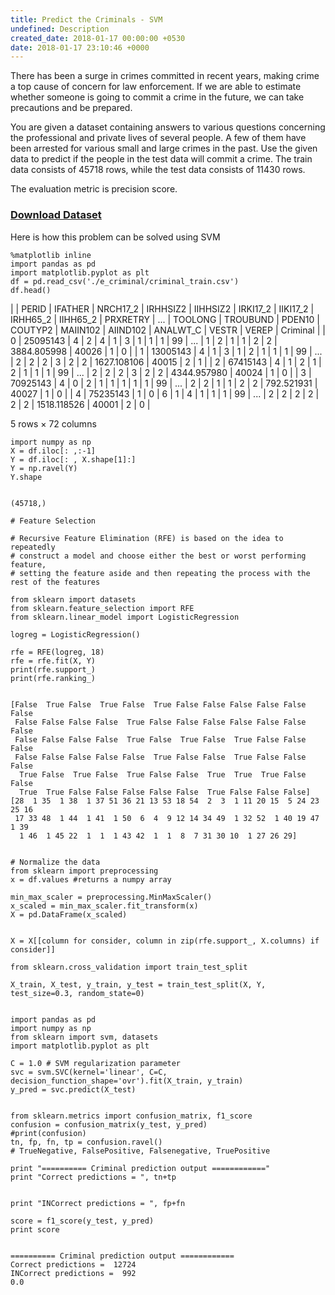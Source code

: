 ```yaml
---
title: Predict the Criminals - SVM
undefined: Description
created_date: 2018-01-17 00:00:00 +0530
date: 2018-01-17 23:10:46 +0000
---
```

There has been a surge in crimes committed in recent years, making crime a top cause of concern for law enforcement. If we are able to estimate whether someone is going to commit a crime in the future, we can take precautions and be prepared. 

You are given a dataset containing answers to various questions concerning the professional and private lives of several people. A few of them have been arrested for various small and large crimes in the past. Use the given data to predict if the people in the test data will commit a crime. The train data consists of 45718 rows, while the test data consists of 11430 rows.

The evaluation metric is precision score.

### [Download Dataset](https://he-s3.s3.amazonaws.com/media/hackathon/predict-the-criminal/predict-the-criminal/d17428d0-e-Criminal.rar)

Here is how this problem can be solved using SVM

    %matplotlib inline
    import pandas as pd
    import matplotlib.pyplot as plt
    df = pd.read_csv('./e_criminal/criminal_train.csv')
    df.head()

|  | PERID | IFATHER | NRCH17_2 | IRHHSIZ2 | IIHHSIZ2 | IRKI17_2 | IIKI17_2 | IRHH65_2 | IIHH65_2 | PRXRETRY | ... | TOOLONG | TROUBUND | PDEN10 | COUTYP2 | MAIIN102 | AIIND102 | ANALWT_C | VESTR | VEREP | Criminal |
| 0 | 25095143 | 4 | 2 | 4 | 1 | 3 | 1 | 1 | 1 | 99 | ... | 1 | 2 | 1 | 1 | 2 | 2 | 3884.805998 | 40026 | 1 | 0 |
| 1 | 13005143 | 4 | 1 | 3 | 1 | 2 | 1 | 1 | 1 | 99 | ... | 2 | 2 | 2 | 3 | 2 | 2 | 1627.108106 | 40015 | 2 | 1 |
| 2 | 67415143 | 4 | 1 | 2 | 1 | 2 | 1 | 1 | 1 | 99 | ... | 2 | 2 | 2 | 3 | 2 | 2 | 4344.957980 | 40024 | 1 | 0 |
| 3 | 70925143 | 4 | 0 | 2 | 1 | 1 | 1 | 1 | 1 | 99 | ... | 2 | 2 | 1 | 1 | 2 | 2 | 792.521931 | 40027 | 1 | 0 |
| 4 | 75235143 | 1 | 0 | 6 | 1 | 4 | 1 | 1 | 1 | 99 | ... | 2 | 2 | 2 | 2 | 2 | 2 | 1518.118526 | 40001 | 2 | 0 |

5 rows × 72 columns

    import numpy as np
    X = df.iloc[: ,:-1]
    Y = df.iloc[: , X.shape[1]:]
    Y = np.ravel(Y)
    Y.shape
    
    
    (45718,)
    
    # Feature Selection
    
    # Recursive Feature Elimination (RFE) is based on the idea to repeatedly
    # construct a model and choose either the best or worst performing feature,
    # setting the feature aside and then repeating the process with the rest of the features
    
    from sklearn import datasets
    from sklearn.feature_selection import RFE
    from sklearn.linear_model import LogisticRegression
    
    logreg = LogisticRegression()
    
    rfe = RFE(logreg, 18)
    rfe = rfe.fit(X, Y)
    print(rfe.support_)
    print(rfe.ranking_)
    
    
    [False  True False  True False  True False False False False False False
     False False False False  True False False False False False False False
     False False False False  True False  True False  True False False False
     False False False False False  True False False  True False False False
      True False  True False  True False False  True  True  True False False
      True  True False False False False False  True False False False]
    [28  1 35  1 38  1 37 51 36 21 13 53 18 54  2  3  1 11 20 15  5 24 23 25 16
     17 33 48  1 44  1 41  1 50  6  4  9 12 14 34 49  1 32 52  1 40 19 47  1 39
      1 46  1 45 22  1  1  1 43 42  1  1  8  7 31 30 10  1 27 26 29]
    
    
    # Normalize the data
    from sklearn import preprocessing
    x = df.values #returns a numpy array
    
    min_max_scaler = preprocessing.MinMaxScaler()
    x_scaled = min_max_scaler.fit_transform(x)
    X = pd.DataFrame(x_scaled)
    
    
    X = X[[column for consider, column in zip(rfe.support_, X.columns) if consider]]
    
    from sklearn.cross_validation import train_test_split
    
    X_train, X_test, y_train, y_test = train_test_split(X, Y, test_size=0.3, random_state=0)
    
    
    import pandas as pd
    import numpy as np
    from sklearn import svm, datasets
    import matplotlib.pyplot as plt
    
    C = 1.0 # SVM regularization parameter
    svc = svm.SVC(kernel='linear', C=C, decision_function_shape='ovr').fit(X_train, y_train)
    y_pred = svc.predict(X_test)
    
    
    from sklearn.metrics import confusion_matrix, f1_score
    confusion = confusion_matrix(y_test, y_pred)
    #print(confusion)
    tn, fp, fn, tp = confusion.ravel()
    # TrueNegative, FalsePositive, Falsenegative, TruePositive
    
    print "========== Criminal prediction output ============"
    print "Correct predictions = ", tn+tp
    
    
    print "INCorrect predictions = ", fp+fn
    
    score = f1_score(y_test, y_pred)
    print score
    
    
    ========== Criminal prediction output ============
    Correct predictions =  12724
    INCorrect predictions =  992
    0.0